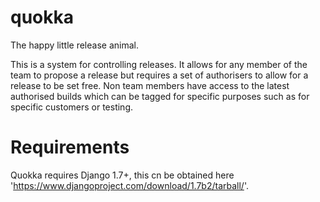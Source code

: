 quokka
======

The happy little release animal.

This is a system for controlling releases. It allows for any member of the team to propose a release but requires a set of authorisers to allow for a release to be set free. Non team members have access to the latest authorised builds which can be tagged for specific purposes such as for specific customers or testing.

Requirements
============

Quokka requires Django 1.7+, this cn be obtained here 'https://www.djangoproject.com/download/1.7b2/tarball/'.

